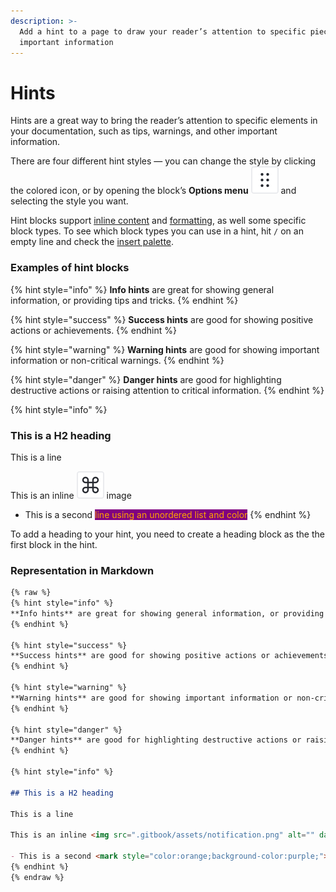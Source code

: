 ```yaml
---
description: >-
  Add a hint to a page to draw your reader’s attention to specific pieces of
  important information
---
```


# Hints

Hints are a great way to bring the reader’s attention to specific elements in your documentation, such as tips, warnings, and other important information.

There are four different hint styles — you can change the style by clicking the colored icon, or by opening the block’s **Options menu** <picture><source srcset="../../.gitbook/assets/options_menu_icon_dark.svg" media="(prefers-color-scheme: dark)"><img src="../../.gitbook/assets/options_menu_icon_light.svg" alt=""></picture> and selecting the style you want.

Hint blocks support [inline content](../formatting/inline.md) and [formatting](../formatting/), as well some specific block types. To see which block types you can use in a hint, hit `/` on an empty line and check the [insert palette](./#inserting-a-new-content-block).

### Examples of hint blocks <a href="#example-of-a-hint" id="example-of-a-hint"></a>

{% hint style="info" %}
**Info hints** are great for showing general information, or providing tips and tricks.
{% endhint %}

{% hint style="success" %}
**Success hints** are good for showing positive actions or achievements.
{% endhint %}

{% hint style="warning" %}
**Warning hints** are good for showing important information or non-critical warnings.
{% endhint %}

{% hint style="danger" %}
**Danger hints** are good for highlighting destructive actions or raising attention to critical information.
{% endhint %}

{% hint style="info" %}
### This is a H2 heading

This is a line

This is an inline <img src="../../.gitbook/assets/command_icon_light.svg" alt="" data-size="line"> image

* This is a second <mark style="color:orange;background-color:purple;">line using an unordered list and color</mark>
{% endhint %}

To add a heading to your hint, you need to create a heading block as the the first block in the hint.

### Representation in Markdown

```markdown
{% raw %}
{% hint style="info" %}
**Info hints** are great for showing general information, or providing tips and tricks.
{% endhint %}

{% hint style="success" %}
**Success hints** are good for showing positive actions or achievements.
{% endhint %}

{% hint style="warning" %}
**Warning hints** are good for showing important information or non-critical warnings.
{% endhint %}

{% hint style="danger" %}
**Danger hints** are good for highlighting destructive actions or raising attention to critical information.
{% endhint %}

{% hint style="info" %}

## This is a H2 heading

This is a line

This is an inline <img src=".gitbook/assets/notification.png" alt="" data-size="line"> image

- This is a second <mark style="color:orange;background-color:purple;">line using an unordered list and color</mark>
{% endhint %}
{% endraw %}
```
